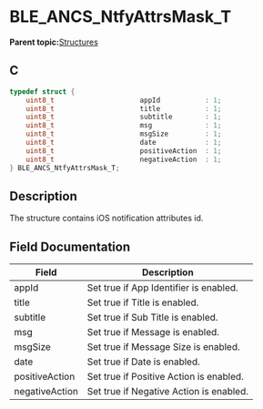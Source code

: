 # BLE\_ANCS\_NtfyAttrsMask\_T

**Parent topic:**[Structures](GUID-A2656700-B0A1-443C-903C-42AE1A0A1AD8.md)

## C

```c
typedef struct {
    uint8_t                     appId           : 1;
    uint8_t                     title           : 1;
    uint8_t                     subtitle        : 1;
    uint8_t                     msg             : 1;
    uint8_t                     msgSize         : 1;
    uint8_t                     date            : 1;
    uint8_t                     positiveAction  : 1;
    uint8_t                     negativeAction  : 1;
} BLE_ANCS_NtfyAttrsMask_T;       
```

## Description

The structure contains iOS notification attributes id.

## Field Documentation

|Field|Description|
|-----|-----------|
|appId|Set true if App Identifier is enabled.|
|title|Set true if Title is enabled.|
|subtitle|Set true if Sub Title is enabled.|
|msg|Set true if Message is enabled.|
|msgSize|Set true if Message Size is enabled.|
|date|Set true if Date is enabled.|
|positiveAction|Set true if Positive Action is enabled.|
|negativeAction|Set true if Negative Action is enabled.|

